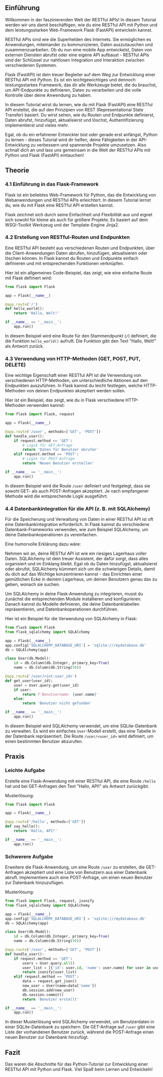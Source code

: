 ## Einführung

Willkommen in der faszinierenden Welt der RESTful APIs! In diesem Tutorial werden wir uns damit beschäftigen, wie du eine RESTful API mit Python und dem leistungsstarken Web-Framework Flask (FastAPI) entwickeln kannst.

RESTful APIs sind wie die Superhelden des Internets. Sie ermöglichen es Anwendungen, miteinander zu kommunizieren, Daten auszutauschen und zusammenzuarbeiten. Ob du nun eine mobile App entwickelst, Daten von externen Diensten abrufst oder eine eigene API aufbaust - RESTful APIs sind der Schlüssel zur nahtlosen Integration und Interaktion zwischen verschiedenen Systemen.

Flask (FastAPI) ist dein treuer Begleiter auf dem Weg zur Entwicklung einer RESTful API mit Python. Es ist ein leichtgewichtiges und dennoch leistungsstarkes Framework, das dir alle Werkzeuge bietet, die du brauchst, um API-Endpunkte zu definieren, Daten zu verarbeiten und die volle Kontrolle über deine Anwendung zu haben.

In diesem Tutorial wirst du lernen, wie du mit Flask (FastAPI) eine RESTful API erstellst, die auf den Prinzipien von REST (Representational State Transfer) basiert. Du wirst sehen, wie du Routen und Endpunkte definierst, Daten abrufst, hinzufügst, aktualisierst und löschst, Authentifizierung implementierst und vieles mehr.

Egal, ob du ein erfahrener Entwickler bist oder gerade erst anfängst, Python zu lernen - dieses Tutorial wird dir helfen, deine Fähigkeiten in der API-Entwicklung zu verbessern und spannende Projekte umzusetzen. Also schnall dich an und lass uns gemeinsam in die Welt der RESTful APIs mit Python und Flask (FastAPI) eintauchen!
## Theorie
### 4.1 Einführung in das Flask-Framework

Flask ist ein beliebtes Web-Framework für Python, das die Entwicklung von Webanwendungen und RESTful APIs erleichtert. In diesem Tutorial lernst du, wie du mit Flask eine RESTful API erstellen kannst.

Flask zeichnet sich durch seine Einfachheit und Flexibilität aus und eignet sich sowohl für kleine als auch für größere Projekte. Es basiert auf dem WSGI-Toolkit Werkzeug und der Template-Engine Jinja2.

### 4.2 Erstellung von RESTful-Routen und Endpunkten

Eine RESTful API besteht aus verschiedenen Routen und Endpunkten, über die Client-Anwendungen Daten abrufen, hinzufügen, aktualisieren oder löschen können. In Flask kannst du Routen und Endpunkte einfach definieren und mit entsprechenden Funktionen verknüpfen.

Hier ist ein allgemeines Code-Beispiel, das zeigt, wie eine einfache Route mit Flask definiert wird:

```python
from flask import Flask

app = Flask(__name__)

@app.route('/')
def hello_world():
    return 'Hallo, Welt!'

if __name__ == '__main__':
    app.run()
```

In diesem Beispiel wird eine Route für den Stammendpunkt (`/`) definiert, die die Funktion `hello_world()` aufruft. Die Funktion gibt den Text "Hallo, Welt!" als Antwort zurück.

### 4.3 Verwendung von HTTP-Methoden (GET, POST, PUT, DELETE)

Eine wichtige Eigenschaft einer RESTful API ist die Verwendung von verschiedenen HTTP-Methoden, um unterschiedliche Aktionen auf den Endpunkten auszuführen. In Flask kannst du leicht festlegen, welche HTTP-Methoden von deinen Endpunkten akzeptiert werden sollen.

Hier ist ein Beispiel, das zeigt, wie du in Flask verschiedene HTTP-Methoden verwenden kannst:

```python
from flask import Flask, request

app = Flask(__name__)

@app.route('/user', methods=['GET', 'POST'])
def handle_user():
    if request.method == 'GET':
        # Logik für GET-Anfrage
        return 'Daten für Benutzer abrufen'
    elif request.method == 'POST':
        # Logik für POST-Anfrage
        return 'Neuen Benutzer erstellen'

if __name__ == '__main__':
    app.run()
```

In diesem Beispiel wird die Route `/user` definiert und festgelegt, dass sie sowohl GET- als auch POST-Anfragen akzeptiert. Je nach empfangener Methode wird die entsprechende Logik ausgeführt.

### 4.4 Datenbankintegration für die API (z. B. mit SQLAlchemy)

Für die Speicherung und Verwaltung von Daten in einer RESTful API ist oft eine Datenbankintegration erforderlich. In Flask kannst du verschiedene Datenbank-Frameworks verwenden, wie zum Beispiel SQLAlchemy, um deine Datenbankoperationen zu vereinfachen.

Eine humorvolle Erklärung dazu wäre:

Nehmen wir an, deine RESTful API ist wie ein riesiges Lagerhaus voller Daten. SQLAlchemy ist dein treuer Assistent, der dafür sorgt, dass alles organisiert und im Einklang bleibt. Egal ob du Daten hinzufügst, aktualisierst oder abrufst, SQLAlchemy kümmert sich um die schwierigen Details, damit du dich auf das Wichtige konzentrieren kannst - das Einrichten einer gemütlichen Ecke in deinem Lagerhaus, um deinen Benutzern genau das zu geben, wonach sie suchen.

Um SQLAlchemy in deine Flask-Anwendung zu integrieren, musst du zunächst die entsprechenden Module installieren und konfigurieren. Danach kannst du Modelle definieren, die deine Datenbanktabellen repräsentieren, und Datenbankoperationen durchführen.

Hier ist ein Beispiel für die Verwendung von SQLAlchemy in Flask:

```python
from flask import Flask
from flask_sqlalchemy import SQLAlchemy

app = Flask(__name__)
app.config['SQLALCHEMY_DATABASE_URI'] = 'sqlite:///mydatabase.db'
db = SQLAlchemy(app)

class User(db.Model):
    id = db.Column(db.Integer, primary_key=True)
    name = db.Column(db.String(50))

@app.route('/user/<int:user_id>')
def get_user(user_id):
    user = User.query.get(user_id)
    if user:
        return f'Benutzername: {user.name}'
    else:
        return 'Benutzer nicht gefunden'

if __name__ == '__main__':
    app.run()
```

In diesem Beispiel wird SQLAlchemy verwendet, um eine SQLite-Datenbank zu verwalten. Es wird ein einfaches `User`-Modell erstellt, das eine Tabelle in der Datenbank repräsentiert. Die Route `/user/<user_id>` wird definiert, um einen bestimmten Benutzer abzurufen.

## Praxis

### Leichte Aufgabe

Erstelle eine Flask-Anwendung mit einer RESTful API, die eine Route `/hello` hat und bei GET-Anfragen den Text "Hallo, API!" als Antwort zurückgibt.

Musterlösung:

```python
from flask import Flask

app = Flask(__name__)

@app.route('/hello', methods=['GET'])
def say_hello():
    return 'Hallo, API!'

if __name__ == '__main__':
    app.run()
```

### Schwerere Aufgabe

Erweitere die Flask-Anwendung, um eine Route `/user` zu erstellen, die GET-Anfragen akzeptiert und eine Liste von Benutzern aus einer Datenbank abruft. Implementiere auch eine POST-Anfrage, um einen neuen Benutzer zur Datenbank hinzuzufügen.

Musterlösung:

```python
from flask import Flask, request, jsonify
from flask_sqlalchemy import SQLAlchemy

app = Flask(__name__)
app.config['SQLALCHEMY_DATABASE_URI'] = 'sqlite:///mydatabase.db'
db = SQLAlchemy(app)

class User(db.Model):
    id = db.Column(db.Integer, primary_key=True)
    name = db.Column(db.String(50))

@app.route('/user', methods=['GET', 'POST'])
def handle_user():
    if request.method == 'GET':
        users = User.query.all()
        user_list = [{'id': user.id, 'name': user.name} for user in users]
        return jsonify(user_list)
    elif request.method == 'POST':
        data = request.get_json()
        new_user = User(name=data['name'])
        db.session.add(new_user)
        db.session.commit()
        return 'Benutzer erstellt'

if __name__ == '__main__':
    app.run()
```

In dieser Musterlösung wird SQLAlchemy verwendet, um Benutzerdaten in einer SQLite-Datenbank zu speichern. Die GET-Anfrage auf `/user` gibt eine Liste der vorhandenen Benutzer zurück, während die POST-Anfrage einen neuen Benutzer zur Datenbank hinzufügt.

## Fazit

Das waren die Abschnitte für das Python-Tutorial zur Entwicklung einer RESTful API mit Python und Flask. Viel Spaß beim Lernen und Entwickeln!